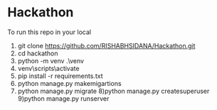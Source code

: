 # Hackathon
To run this repo in your local
1) git clone https://github.com/RISHABHSIDANA/Hackathon.git
2) cd hackathon
3) python -m venv .\venv
4) venv\scripts\activate
5) pip install -r requirements.txt
6) python manage.py makemigartions
7) python manage.py migrate
8)python manage.py createsuperuser
9)python manage.py runserver
